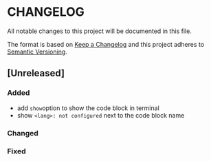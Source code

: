 
# CHANGELOG

All notable changes to this project will be documented in this file.
 
The format is based on [Keep a Changelog](http://keepachangelog.com/)
and this project adheres to [Semantic Versioning](http://semver.org/).
 
## [Unreleased]
 
### Added
* add `show`option to show the code block in terminal
* show `<lang>: not configured` next to the code block name

### Changed
 
### Fixed
 